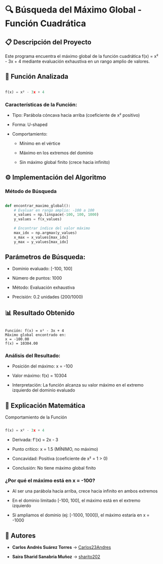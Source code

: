 # 🔍 Búsqueda del Máximo Global - Función Cuadrática

## 📋 Descripción del Proyecto

Este programa encuentra el máximo global de la función cuadrática f(x) = x² - 3x + 4 mediante evaluación exhaustiva en un rango amplio de valores.

## 🧮 Función Analizada

```python

f(x) = x² - 3x + 4

```

### Características de la Función: 

- Tipo: Parábola cóncava hacia arriba (coeficiente de x² positivo)

- Forma: U-shaped

- Comportamiento:

    - Mínimo en el vértice

    - Máximo en los extremos del dominio

    - Sin máximo global finito (crece hacia infinito)


## ⚙️ Implementación del Algoritmo

### Método de Búsqueda

```python

def encontrar_maximo_global():
    # Evaluar en rango amplio: -100 a 100
    x_values = np.linspace(-100, 100, 1000)
    y_values = f(x_values)
    
    # Encontrar índice del valor máximo
    max_idx = np.argmax(y_values)
    x_max = x_values[max_idx]
    y_max = y_values[max_idx]

```

## Parámetros de Búsqueda:

- Dominio evaluado: [-100, 100]

- Número de puntos: 1000

- Método: Evaluación exhaustiva

- Precisión: 0.2 unidades (200/1000)

## 📊 Resultado Obtenido

```text

Función: f(x) = x² - 3x + 4
Máximo global encontrado en:
x = -100.00
f(x) = 10304.00

```
### Análisis del Resultado:

- Posición del máximo: x = -100

- Valor máximo: f(x) = 10304

- Interpretación: La función alcanza su valor máximo en el extremo izquierdo del dominio evaluado

## 🎯 Explicación Matemática

Comportamiento de la Función

```python

f(x) = x² - 3x + 4

```

- Derivada: f'(x) = 2x - 3

- Punto crítico: x = 1.5 (MÍNIMO, no máximo)

- Concavidad: Positiva (coeficiente de x² = 1 > 0)

- Conclusión: No tiene máximo global finito

### ¿Por qué el máximo está en x = -100?

- Al ser una parábola hacia arriba, crece hacia infinito en ambos extremos

- En el dominio limitado [-100, 100], el máximo está en el extremo izquierdo

- Si ampliamos el dominio (ej: [-1000, 1000]), el máximo estaría en x = -1000

## 👥 Autores
- **Carlos Andrés Suárez Torres** → [Carlos23Andres](https://github.com/Carlos23Andres)  

- **Saira Sharid Sanabria Muñoz** → [sharito202](https://github.com/sharito202)